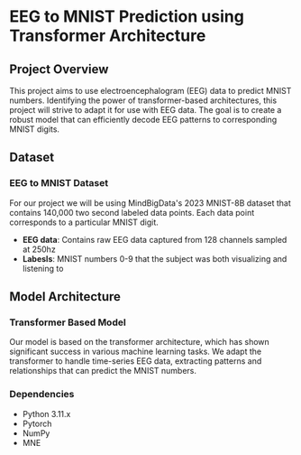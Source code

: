 # EEG to MNIST Prediction using Transformer Architecture

## Project Overview

This project aims to use electroencephalogram (EEG) data to predict MNIST numbers. Identifying the power of transformer-based architectures, this project will strive to adapt it for use with EEG data. The goal is to create a robust model that can efficiently decode EEG patterns to corresponding MNIST digits.

## Dataset
### EEG to MNIST Dataset

For our project we will be using MindBigData's 2023 MNIST-8B dataset that contains 140,000 two second labeled data points. Each data point corresponds to a particular MNIST digit.

* **EEG data**: Contains raw EEG data captured from 128 channels sampled at 250hz
* **Labesls**: MNIST numbers 0-9 that the subject was both visualizing and listening to

## Model Architecture
### Transformer Based Model

Our model is based on the transformer architecture, which has shown significant success in various machine learning tasks. We adapt the transformer to handle time-series EEG data, extracting patterns and relationships that can predict the MNIST numbers.

### Dependencies
* Python 3.11.x
* Pytorch
* NumPy
* MNE
